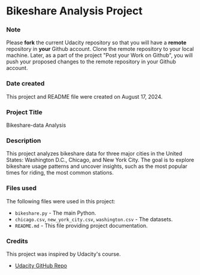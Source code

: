 # Bikeshare Analysis Project

### Note
Please **fork** the current Udacity repository so that you will have a **remote** repository in **your** Github account. Clone the remote repository to your local machine. Later, as a part of the project "Post your Work on Github", you will push your proposed changes to the remote repository in your Github account.

### Date created
This project and README file were created on August 17, 2024.

### Project Title
Bikeshare-data Analysis

### Description
This project analyzes bikeshare data for three major cities in the United States: Washington D.C., Chicago, and New York City. The goal is to explore bikeshare usage patterns and uncover insights, such as the most popular times for riding, the most common stations.

### Files used
The following files were used in this project:
- `bikeshare.py` - The main Python.
- `chicago.csv`, `new_york_city.csv`, `washington.csv` - The datasets.
- `README.md` - This file providing project documentation.

### Credits
This project was inspired by Udacity's course.
- [Udacity GitHub Repo](https://github.com/udacity/pdsnd_github)
